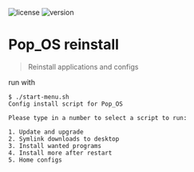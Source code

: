 ![license](https://img.shields.io/github/license/lil5/popos-reinstall.svg?style=flat-square) ![version](https://img.shields.io/badge/version-4-lightgrey.svg?style=flat-square)

# Pop_OS reinstall

> Reinstall applications and configs

run with

```
$ ./start-menu.sh
Config install script for Pop_OS

Please type in a number to select a script to run:

1. Update and upgrade
2. Symlink downloads to desktop
3. Install wanted programs
4. Install more after restart
5. Home configs

```
